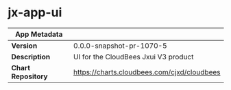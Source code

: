 # jx-app-ui

|App Metadata||
|---|---|
| **Version** | 0.0.0-snapshot-pr-1070-5 |
| **Description** | UI for the CloudBees Jxui V3 product |
| **Chart Repository** | https://charts.cloudbees.com/cjxd/cloudbees |

